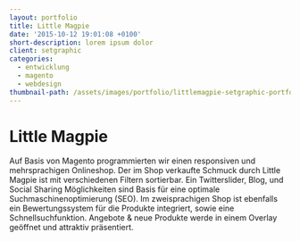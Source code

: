 ```yaml
---
layout: portfolio
title: Little Magpie
date: '2015-10-12 19:01:08 +0100'
short-description: lorem ipsum dolor
client: setgraphic
categories:
  - entwicklung
  - magento
  - webdesign
thumbnail-path: /assets/images/portfolio/littlemagpie-setgraphic-portfolio.jpg
---
```


# Little Magpie

Auf Basis von Magento programmierten wir einen responsiven und mehrsprachigen Onlineshop. Der im Shop verkaufte Schmuck durch Little Magpie ist mit verschiedenen Filtern sortierbar. Ein Twitterslider, Blog, und Social Sharing Möglichkeiten sind Basis für eine optimale Suchmaschinenoptimierung (SEO). Im zweisprachigen Shop ist ebenfalls ein Bewertungssystem für die Produkte integriert, sowie eine Schnellsuchfunktion. Angebote & neue Produkte werde in einem Overlay geöffnet und attraktiv präsentiert.
